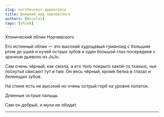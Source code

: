 ```yaml
---
slug: norchevskys-appearance
title: Внешний вид норчевского
authors: [Nicolas]
tags: [think]
---
```


Хтонический облик Норчевского

<!-- truncate -->

Его истинный облик — это высокий худощавый гуманоид с большим ртом до ушей и кучей острых зубов и один большой глаз посередине с зрачком дьяволо из JoJo.

Сам очень чёрный, как смола, а его тело покрыто какой-то тканью, чья лоскутья свисают тут и там. Он весь чёрный, кроме белка в глазах и белеющих зубов.

На спине есть не высокий но очень острый горб на уровне лопаток.

Длинные острые пальцы.

Сам он добрый, и мухи не обидит.

---